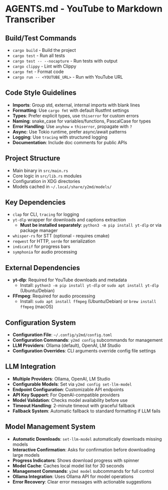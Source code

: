 # AGENTS.md - YouTube to Markdown Transcriber

## Build/Test Commands
- `cargo build` - Build the project
- `cargo test` - Run all tests
- `cargo test -- --nocapture` - Run tests with output
- `cargo clippy` - Lint with Clippy
- `cargo fmt` - Format code
- `cargo run -- <YOUTUBE_URL>` - Run with YouTube URL

## Code Style Guidelines
- **Imports**: Group std, external, internal imports with blank lines
- **Formatting**: Use `cargo fmt` with default Rustfmt settings
- **Types**: Prefer explicit types, use `thiserror` for custom errors
- **Naming**: snake_case for variables/functions, PascalCase for types
- **Error Handling**: Use `anyhow` + `thiserror`, propagate with `?`
- **Async**: Use Tokio runtime, prefer async/await patterns
- **Logging**: Use `tracing` with structured logging
- **Documentation**: Include doc comments for public APIs

## Project Structure
- Main binary in `src/main.rs`
- Core logic in `src/lib.rs` modules
- Configuration in XDG directories
- Models cached in `~/.local/share/y2md/models/`

## Key Dependencies
- `clap` for CLI, `tracing` for logging
- `yt-dlp` wrapper for downloads and captions extraction
  - **Must be installed separately**: `python3 -m pip install yt-dlp` or via package manager
- `whisper-rs` for STT (optional - requires cmake)
- `reqwest` for HTTP, `serde` for serialization
- `indicatif` for progress bars
- `symphonia` for audio processing

## External Dependencies
- **yt-dlp**: Required for YouTube downloads and metadata
  - Install: `python3 -m pip install yt-dlp` or `sudo apt install yt-dlp` (Ubuntu/Debian)
- **FFmpeg**: Required for audio processing
  - Install: `sudo apt install ffmpeg` (Ubuntu/Debian) or `brew install ffmpeg` (macOS)

## Configuration System
- **Configuration File**: `~/.config/y2md/config.toml`
- **Configuration Commands**: `y2md config` subcommands for management
- **LLM Providers**: Ollama (default), OpenAI, LM Studio
- **Configuration Overrides**: CLI arguments override config file settings

## LLM Integration
- **Multiple Providers**: Ollama, OpenAI, LM Studio
- **Configurable Models**: Set via `y2md config set-llm-model`
- **Endpoint Configuration**: Customizable API endpoints
- **API Key Support**: For OpenAI-compatible providers
- **Model Validation**: Checks model availability before use
- **Timeout Handling**: 2-minute timeout with graceful fallback
- **Fallback System**: Automatic fallback to standard formatting if LLM fails

## Model Management System
- **Automatic Downloads**: `set-llm-model` automatically downloads missing models
- **Interactive Confirmation**: Asks for confirmation before downloading large models
- **Progress Indicators**: Shows download progress with spinner
- **Model Cache**: Caches local model list for 30 seconds
- **Management Commands**: `y2md model` subcommands for full control
- **Ollama Integration**: Uses Ollama API for model operations
- **Error Recovery**: Clear error messages with actionable suggestions